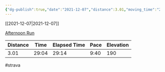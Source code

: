 ```yaml
---
{"dg-publish":true,"date":"2021-12-07","distance":3.01,"moving_time":"29:04","elapsed_time":"29:14","pace":"9:40","total_elevation_gain":190,"url":"https://www.strava.com/activities/6356644142","permalink":"/01-personal/strava/2021-12-07-afternoon-run/","dgPassFrontmatter":true}
---
```



[[2021-12-07\|2021-12-07]]

[Afternoon Run](https://www.strava.com/activities/6356644142)

| Distance | Time  | Elapsed Time | Pace | Elevation |
| -------- | ----- | ------------ | ---- | --------- |
| 3.01     | 29:04 | 29:14        | 9:40 | 190       |




#strava
